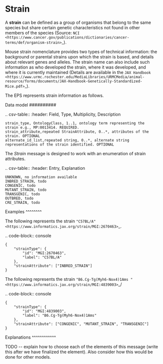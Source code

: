 # Strain


A **strain** can be defined as a group of organisms that belong to the same species but share certain genetic
characteristics not found in other members of the species (Source: `NCI <https://www.cancer.gov/publications/dictionaries/cancer-terms/def/organism-strain>`_).

Mouse strain nomenclature provides two types of technical information: the background or
parental strains upon which the strain is based, and details about relevant genes and alleles. The
strain name can also include such information as who developed the strain, where it was
developed, and where it is currently maintained (Details are available in the
`JAX Handbook <https://www.urmc.rochester.edu/MediaLibraries/URMCMedia/animal-resource/forms/documents/JAX-Handbook-Genetically-Standardized-Mice.pdf>`_).

The EPS represents strain information as follows.


Data model
##########

.. csv-table::
   :header: Field, Type, Multiplicity, Description

    strain_type, OntologyClass, 1..1, ontology term representing the strain e.g., MP:0013414. REQUIRED.
    strain_attribute,repeated StrainAttribute, 0..*, attributes of the strain. OPTIONAL
    alternate_id_list,repeated string, 0..*, alternate string representations of the strain identified. OPTIONAL

The *Strain* message is designed to work with an enumeration of strain attributes.

.. csv-table::
   :header: Entry, Explanation

    UNKNOWN, no information available
    INBRED_STRAIN, todo
    CONGENIC, todo
    MUTANT_STRAIN, todo
    TRANSGENIC, todo
    OUTBRED, todo
    CRE_STRAIN, todo


Examples
^^^^^^^^

The following represents the strain `"C57BL/A" <https://www.informatics.jax.org/strain/MGI:2670463>`_.

.. code-block:: console

    {
        "strainType": {
            "id": "MGI:2670463",
            "label": "C57BL/A"
        },
        "strainAttribute": ["INBRED_STRAIN"]
    }


The following represents the strain `"B6.Cg-Tg(Myh6-Nox4)1Ams " <https://www.informatics.jax.org/strain/MGI:4839003>`_/

.. code-block:: console

    {
        "strainType": {
            "id": "MGI:4839003",
            "label": "B6.Cg-Tg(Myh6-Nox4)1Ams"
        },
        "strainAttribute": ["CONGENIC", "MUTANT_STRAIN", "TRANSGENIC"]
    }


Explanations
^^^^^^^^^^^^

TODO -- explain how to choose each of the elements of this message (write this after we have finalized the element).
Also consider how this would be done for other models.



